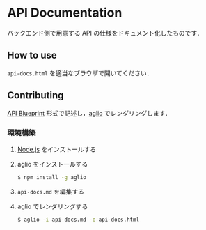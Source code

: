 # API Documentation

バックエンド側で用意する API の仕様をドキュメント化したものです．

## How to use

`api-docs.html` を適当なブラウザで開いてください．

## Contributing

[API Blueprint](https://apiblueprint.org/) 形式で記述し，[aglio](https://github.com/danielgtaylor/aglio) でレンダリングします．

### 環境構築

1. [Node.js](https://nodejs.org/ja/) をインストールする

1. aglio をインストールする

	```sh
	$ npm install -g aglio
	```

1. `api-docs.md` を編集する

1. aglio でレンダリングする

	```sh
	$ aglio -i api-docs.md -o api-docs.html
	```
